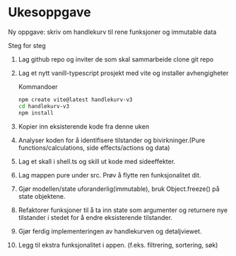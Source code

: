 # Ukesoppgave

Ny oppgave: skriv om handlekurv til rene funksjoner og immutable data

Steg for steg

1. Lag github repo og inviter de som skal sammarbeide clone git repo

1. Lag et nytt vanill-typescript prosjekt med vite og installer avhengigheter

    Kommandoer

    ```sh
    npm create vite@latest handlekurv-v3
    cd handlekurv-v3
    npm install

    
    ```

1. Kopier inn eksisterende kode fra denne uken

1. Analyser koden for å identifisere tilstander og bivirkninger.(Pure functions/calculations, side effects/actions og data)

1. Lag et skall i shell.ts og skill ut kode med sideeffekter.

1. Lag mappen pure under src. Prøv å flytte ren funksjonalitet dit.

1. Gjør modellen/state uforanderlig(immutable), bruk Object.freeze() på state objektene.

1. Refaktorer funksjoner til å ta inn state som argumenter og returnere nye tilstander i stedet for å endre eksisterende tilstander.

1. Gjør ferdig implementeringen av handlekurven og detaljviewet.

1. Legg til ekstra funksjonalitet i appen. (f.eks. filtrering, sortering, søk)
